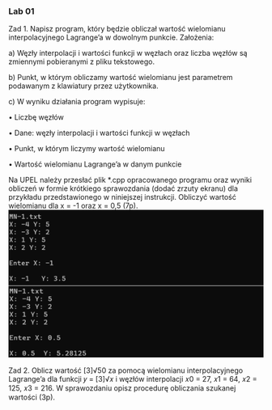 <h3>Lab 01</h3>
Zad 1. Napisz program, który będzie obliczał wartość wielomianu interpolacyjnego Lagrange’a 
w dowolnym punkcie. Założenia:

a) Węzły interpolacji i wartości funkcji w węzłach oraz liczba węzłów są zmiennymi 
pobieranymi z pliku tekstowego.

b) Punkt, w którym obliczamy wartość wielomianu jest parametrem podawanym 
z klawiatury przez użytkownika.

c) W wyniku działania program wypisuje:

• Liczbę węzłów

• Dane: węzły interpolacji i wartości funkcji w węzłach

• Punkt, w którym liczymy wartość wielomianu

• Wartość wielomianu Lagrange’a w danym punkcie

Na UPEL należy przesłać plik *.cpp opracowanego programu oraz wyniki obliczeń 
w formie krótkiego sprawozdania (dodać zrzuty ekranu) dla przykładu przedstawionego
w niniejszej instrukcji. Obliczyć wartość wielomianu dla x = -1 oraz x = 0,5 (7p).
![lagrange1](images/lagrange1.png)



Zad 2. Oblicz wartość [3]√50
za pomocą wielomianu interpolacyjnego Lagrange’a dla funkcji 
𝑦 = [3]√𝑥
i węzłów interpolacji 𝑥0 = 27, 𝑥1 = 64, 𝑥2 = 125, 𝑥3 = 216. W sprawozdaniu opisz 
procedurę obliczania szukanej wartości (3p).
